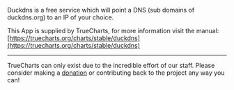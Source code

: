 Duckdns is a free service which will point a DNS (sub domains of duckdns.org) to an IP of your choice.

This App is supplied by TrueCharts, for more information visit the manual: [https://truecharts.org/charts/stable/duckdns](https://truecharts.org/charts/stable/duckdns)

---

TrueCharts can only exist due to the incredible effort of our staff.
Please consider making a [donation](https://truecharts.org/about/sponsor) or contributing back to the project any way you can!
